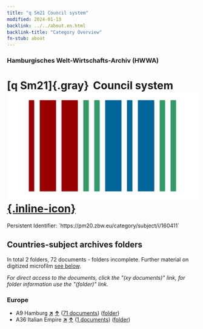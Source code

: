 ```yaml
---
title: "q Sm21 Council system"
modified: 2024-01-13
backlink: ../../about.en.html
backlink-title: "Category Overview"
fn-stub: about
---
```


### Hamburgisches Welt-Wirtschafts-Archiv (HWWA)

# [q Sm21]{.gray}&#8201; Council system &#160; [![Wikidata](/images/Wikidata-logo.svg "Wikidata"){.inline-icon}](http://www.wikidata.org/entity/Q104711394)

<div class="hint">Persistent Identifier: `https://pm20.zbw.eu/category/subject/i/160411`</div>







## Countries-subject archives folders







In total 2 folders, 72 documents - folders incomplete. Further material on digitized microfilm [see below](#filmsections).

_For direct access to the documents, click the "(xy documents)" link, for folder information use the "(folder)" link._



### Europe

- A9 Hamburg [**&nearr;**](../../../geo/i/140905/about.en.html "Hamburg (all folders)") [**&uarr;**](../../../geo/about.en.html#A9 "Country category system") (<a href="https://pm20.zbw.eu/iiifview/folder/sh/140905,160411" title="about: Hamburg : Council system" target="_blank">71 documents</a>) ([folder](../../../../folder/sh/1409xx/140905/1604xx/160411/about.en.html))
- A36 Italian Empire [**&nearr;**](../../../geo/i/141012/about.en.html "Italian Empire (all folders)") [**&uarr;**](../../../geo/about.en.html#A36 "Country category system") (<a href="https://pm20.zbw.eu/iiifview/folder/sh/141012,160411" title="about: Italian Empire : Council system" target="_blank">1 documents</a>) ([folder](../../../../folder/sh/1410xx/141012/1604xx/160411/about.en.html))



<a id="filmsections" />













